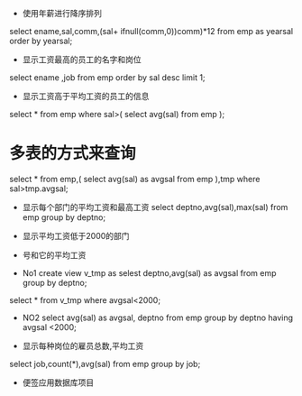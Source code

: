 - 使用年薪进行降序排列

select ename,sal,comm,(sal+
ifnull(comm,0))comm)*12 
from emp
as yearsal order by yearsal;


- 显示工资最高的员工的名字和岗位

select ename ,job from emp
order by sal desc limit 1;

- 显示工资高于平均工资的员工的信息

select * from emp 
where sal>(
    select avg(sal) 
    from  emp
);

# 多表的方式来查询

select * from emp,(
    select avg(sal) as avgsal
     from emp
),tmp 
where sal>tmp.avgsal;


- 显示每个部门的平均工资和最高工资
select deptno,avg(sal),max(sal)
from emp 
group by deptno;

- 显示平均工资低于2000的部门
- 号和它的平均工资

- No1
create view v_tmp as selest
deptno,avg(sal)
as avgsal from emp
group by deptno;

select * from v_tmp
where avgsal<2000;


- NO2
select avg(sal) as avgsal,
deptno from emp
group  by deptno having 
avgsal <2000;

-  显示每种岗位的雇员总数,平均工资

select job,count(*),avg(sal)
from emp group by job;



- 便签应用数据库项目
